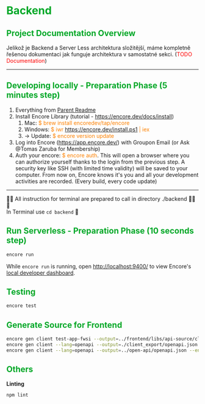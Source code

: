 # <font color="#00a828">Backend</font>

## <font color="#00a828">Project Documentation Overview</font>

Jelikož je Backend a Server Less architektura složitější, máme kompletně řešenou dokumentaci jak funguje architektura v samostatné sekci.
(<font color="#ff0000">TODO Documentation</font>)


---
## <font color="#00a828">Developing locally - Preparation Phase  (5 minutes step)</font>

1) Everything from [Parent Readme](../README.md)
3) Install Encore Library (tutorial - https://encore.dev/docs/install)
   1) Mac: <font color="#fd8000">$ brew install encoredev/tap/encore</font>
   1) Windows: <font color="#fd8000">$ iwr https://encore.dev/install.ps1 | iex</font>
   2) -> Update: <font color="#fd8000">$ encore version update</font>
4) Log into Encore (https://app.encore.dev/) with Groupon Email (or Ask @Tomas Zaruba for Membership)
5) Auth your encore: <font color="#fd8000">$ encore auth</font>. This will open a browser where you can authorize yourself thanks to the login from the previous step. A security key like SSH (with limited time validity) will be saved to your computer. From now on, Encore knows it's you and all your development activities are recorded. (Every build, every code update)


---
👾👾 All instruction for terminal are prepared to call in directory ./backend 👾👾👾 <br>
In Terminal use `cd backend` 💩



## <font color="#00a828">Run Serverless - Preparation Phase  (10 seconds step)</font>

```bash
encore run
```

While `encore run` is running, open <http://localhost:9400/> to view Encore's [local developer dashboard](https://encore.dev/docs/observability/dev-dash).



## <font color="#00a828">Testing</font>

```bash
encore test
```

## <font color="#00a828">Generate Source for Frontend</font>

```bash
encore gen client test-app-fwsi --output=../frontend/libs/api-source/client.ts --env=local
encore gen client --lang=openapi --output=./client_export/openapi.json --env=local
encore gen client --lang=openapi --output=../open-api/openapi.json --env=local
```

## <font color="#00a828">Others</font>

**Linting**
```bash
npm lint
```

